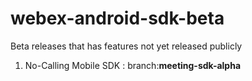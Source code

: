 # webex-android-sdk-beta
Beta releases that has features not yet released publicly

1) No-Calling Mobile SDK : branch:**meeting-sdk-alpha**
